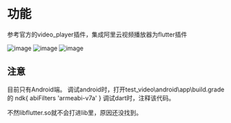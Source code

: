 # 功能
参考官方的video_player插件，集成阿里云视频播放器为flutter插件

![image](https://github.com/hyz1992/my_aliplayer/raw/master/preview/1.jpg)
![image](https://github.com/hyz1992/my_aliplayer/raw/master/preview/2.jpg)
![image](https://github.com/hyz1992/my_aliplayer/raw/master/preview/3.jpg)


## 注意
目前只有Android端。
调试android时，打开test_video\android\app\build.grade的
ndk{
	abiFilters 'armeabi-v7a'
}
调试dart时，注释该代码。

不然libflutter.so就不会打进lib里，原因还没找到。

